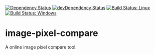 [![Dependency Status](https://david-dm.org/plantain-00/image-pixel-compare.svg)](https://david-dm.org/plantain-00/image-pixel-compare)
[![devDependency Status](https://david-dm.org/plantain-00/image-pixel-compare/dev-status.svg)](https://david-dm.org/plantain-00/image-pixel-compare#info=devDependencies)
[![Build Status: Linux](https://travis-ci.org/plantain-00/image-pixel-compare.svg?branch=master)](https://travis-ci.org/plantain-00/image-pixel-compare)
[![Build Status: Windows](https://ci.appveyor.com/api/projects/status/github/plantain-00/image-pixel-compare?branch=master&svg=true)](https://ci.appveyor.com/project/plantain-00/image-pixel-compare/branch/master)

# image-pixel-compare
A online image pixel compare tool.
